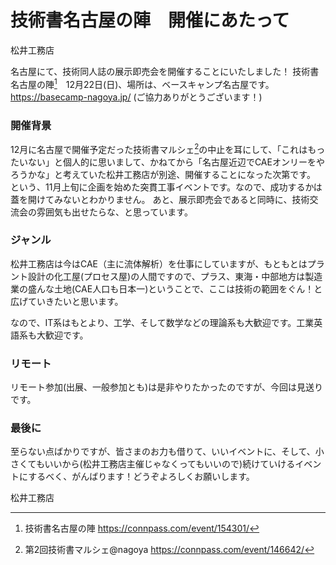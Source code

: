 # 技術書名古屋の陣　開催にあたって

松井工務店

名古屋にて、技術同人誌の展示即売会を開催することにいたしました！
技術書名古屋の陣[^nagoya]　12月22日(日)、場所は、ベースキャンプ名古屋です。  https://basecamp-nagoya.jp/  (ご協力ありがとうございます！)

[^nagoya]: 技術書名古屋の陣 https://connpass.com/event/154301/

### 開催背景
12月に名古屋で開催予定だった技術書マルシェ[^marche]の中止を耳にして、「これはもったいない」と個人的に思いまして、かねてから「名古屋近辺でCAEオンリーをやろうかな」と考えていた松井工務店が別途、開催することになった次第です。
という、11月上旬に企画を始めた突貫工事イベントです。なので、成功するかは蓋を開けてみないとわかりません。
あと、展示即売会であると同時に、技術交流会の雰囲気も出せたらな、と思っています。

[^marche]: 第2回技術書マルシェ@nagoya https://connpass.com/event/146642/

### ジャンル
松井工務店は今はCAE（主に流体解析）を仕事にしていますが、もともとはプラント設計の化工屋(プロセス屋)の人間ですので、プラス、東海・中部地方は製造業の盛んな土地(CAE人口も日本一)ということで、ここは技術の範囲をぐん！と広げていきたいと思います。

なので、IT系はもとより、工学、そして数学などの理論系も大歓迎です。工業英語系も大歓迎です。

### リモート
リモート参加(出展、一般参加とも)は是非やりたかったのですが、今回は見送りです。

### 最後に
至らない点ばかりですが、皆さまのお力も借りて、いいイベントに、そして、小さくてもいいから(松井工務店主催じゃなくってもいいので)続けていけるイベントにするべく、がんばります！どうぞよろしくお願いします。

松井工務店
